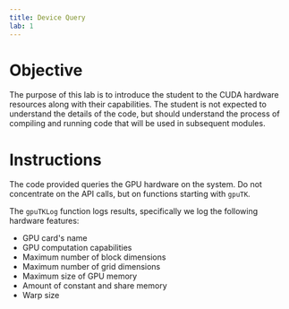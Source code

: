 ```yaml
---
title: Device Query
lab: 1
---
```


# Objective

The purpose of this lab is to introduce the student to the CUDA hardware resources along with their capabilities. The student is not expected to understand the details of the code, but should understand the process of compiling and running code that will be used in subsequent modules.

# Instructions

The code provided queries the GPU hardware on the system. Do not concentrate on the API calls, but on functions starting with `gpuTK`.

The `gpuTKLog` function logs results, specifically we log the following hardware features:

- GPU card's name
- GPU computation capabilities
- Maximum number of block dimensions
- Maximum number of grid dimensions
- Maximum size of GPU memory
- Amount of constant and share memory
- Warp size
